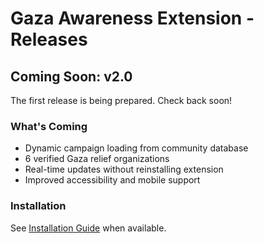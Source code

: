 # Gaza Awareness Extension - Releases

## Coming Soon: v2.0

The first release is being prepared. Check back soon!

### What's Coming
- Dynamic campaign loading from community database
- 6 verified Gaza relief organizations  
- Real-time updates without reinstalling extension
- Improved accessibility and mobile support

### Installation
See [Installation Guide](../extension/INSTALL.md) when available.